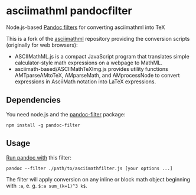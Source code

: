 asciimathml pandocfilter
========================

Node.js-based
[Pandoc filters](https://github.com/jgm/pandoc/wiki/Pandoc-Filters)
for converting asciimathml into TeX

This is a fork of the
[asciimathml](https://github.com/asciimath/asciimathml) repository
providing the conversion scripts (originally for web browsers):

* ASCIIMathML.js is a compact JavaScript program that translates
  simple calculator-style math expressions on a webpage to MathML.
* asciimath-based/ASCIIMathTeXImg.js provides utility functions
  AMTparseAMtoTeX, AMparseMath, and AMprocessNode to convert
  expressions in AsciiMath notation into LaTeX expressions.

## Dependencies

You need node.js and the [pandoc-filter](https://github.com/mvhenderson/pandoc-filter-node) package:

```
npm install -g pandoc-filter
```

## Usage

[Run pandoc with](http://pandoc.org/scripting.html#json-filters) this filter:

```
pandoc --filter ./path/to/asciimathfilter.js [your options ...]
```

The filter will apply conversion on any inline or block math object beginning with `:a`, e. g. `$:a sum_(k=1)^3 k$`.
